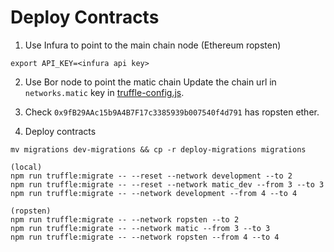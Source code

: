 # Deploy Contracts
1. Use Infura to point to the main chain node (Ethereum ropsten)
```
export API_KEY=<infura api key>
```
2. Use Bor node to point the matic chain
Update the chain url in `networks.matic` key in [truffle-config.js](./truffle-config.js).

3. Check `0x9fB29AAc15b9A4B7F17c3385939b007540f4d791` has ropsten ether.

3. Deploy contracts
```
mv migrations dev-migrations && cp -r deploy-migrations migrations

(local)
npm run truffle:migrate -- --reset --network development --to 2
npm run truffle:migrate -- --reset --network matic_dev --from 3 --to 3
npm run truffle:migrate -- --network development --from 4 --to 4

(ropsten)
npm run truffle:migrate -- --network ropsten --to 2
npm run truffle:migrate -- --network matic --from 3 --to 3
npm run truffle:migrate -- --network ropsten --from 4 --to 4
```
